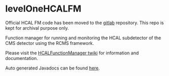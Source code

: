 # levelOneHCALFM

Official HCAL FM code has been moved to the [gitlab](https://gitlab.cern.ch/cms-rcms/functionmanagers/hcal) repository. This repo is kept for archival purpose only. 

Function manager for running and monitoring the HCAL subdetector of the CMS detector using the RCMS framework.

Please visit the [HCALFunctionManager twiki](https://twiki.cern.ch/twiki/bin/view/CMS/HCALFunctionManager) for information and documentation.

Auto generated Javadocs can be found [here](http://johakala.web.cern.ch/johakala/hcalfmJavaDoc/index.html).
